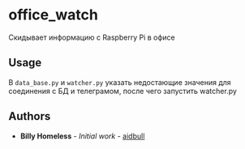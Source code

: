 # office_watch
Скидывает информацию с Raspberry Pi в офисе

## Usage
В ```data_base.py``` и ```watcher.py``` указать недостающие значения для соединения с БД и телеграмом, после чего запустить watcher.py 

## Authors

* **Billy Homeless** - *Initial work* - [aidbull](https://github.com/aidbull)

